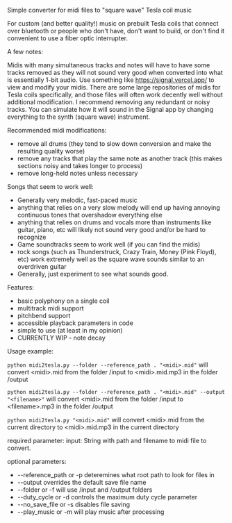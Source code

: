 Simple converter for midi files to "square wave" Tesla coil music

For custom (and better quality!) music on prebuilt Tesla coils that connect over bluetooth or people who don't have, don't want to build, or don't find it convenient to use a fiber optic interrupter. 

A few notes:

Midis with many simultaneous tracks and notes will have to have some tracks removed as they will not sound very good when converted into what is essentially 1-bit audio. Use something like https://signal.vercel.app/ to view and modify your midis. There are some large repositories of midis for Tesla coils specifically, and those files will often work decently well without additional modification. I recommend removing any redundant or noisy tracks. You can simulate how it will sound in the Signal app by changing everything to the synth (square wave) instrument.

Recommended midi modifications:
- remove all drums (they tend to slow down conversion and make the resulting quality worse)
- remove any tracks that play the same note as another track (this makes sections noisy and takes longer to process)
- remove long-held notes unless necessary

Songs that seem to work well:
- Generally very melodic, fast-paced music
- anything that relies on a very slow melody will end up having annoying continuous tones that overshadow everything else
- anything that relies on drums and vocals more than instruments like guitar, piano, etc will likely not sound very good and/or be hard to recognize
- Game soundtracks seem to work well (if you can find the midis)
- rock songs (such as Thunderstruck, Crazy Train, Money (Pink Floyd), etc) work extremely well as the square wave sounds similar to an overdriven guitar
- Generally, just experiment to see what sounds good.


Features:
- basic polyphony on a single coil
- multitrack midi support
- pitchbend support
- accessible playback parameters in code
- simple to use (at least in my opinion)
- CURRENTLY WIP - note decay

Usage example:

`python midi2tesla.py --folder --reference_path . "<midi>.mid"` will convert \<midi\>.mid from the folder /input to \<midi\>.mid.mp3 in the folder /output


`python midi2tesla.py --folder --reference_path . "<midi>.mid" --output "<filename>"` will convert \<midi\>.mid from the folder /input to \<filename\>.mp3 in the folder /output


`python midi2tesla.py "<midi>.mid"` will convert \<midi\>.mid from the current directory to <midi\>.mid.mp3 in the current directory



required parameter: input: String with path and filename to midi file to convert.

optional parameters:
- --reference_path or -p deteremines what root path to look for files in
- --output overrides the default save file name
- --folder or -f will use /input and /output folders
- --duty_cycle or -d controls the maximum duty cycle parameter
- --no_save_file or -s disables file saving
- --play_music or -m will play music after processing


